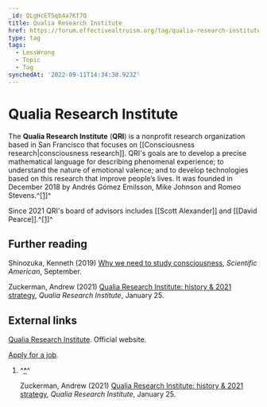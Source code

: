 ```yaml
---
_id: QLgHcETSqb4a7Kf7Q
title: Qualia Research Institute
href: https://forum.effectivealtruism.org/tag/qualia-research-institute
type: tag
tags:
  - LessWrong
  - Topic
  - Tag
synchedAt: '2022-09-11T14:34:38.923Z'
---
```

# Qualia Research Institute

The **Qualia Research Institute** (**QRI**) is a nonprofit research organization based in San Francisco that focuses on [[Consciousness research|consciousness research]]. QRI's goals are to develop a precise mathematical language for describing phenomenal experience; to understand the nature of emotional valence; and to develop technologies based on this research that improve people’s lives. It was founded in December 2018 by Andrés Gómez Emilsson, Mike Johnson and Romeo Stevens.^[\[1\]](#fnvx6v2ocfclk)^

Since 2021 QRI's board of advisors includes [[Scott Alexander]] and [[David Pearce]].^[\[1\]](#fnvx6v2ocfclk)^

Further reading
---------------

Shinozuka, Kenneth (2019) [Why we need to study consciousness](https://blogs.scientificamerican.com/observations/why-we-need-to-study-consciousness/), *Scientific American*, September.

Zuckerman, Andrew (2021) [Qualia Research Institute: history & 2021 strategy](https://qri.org/blog/History-2021-Strategy), *Qualia Research Institute*, January 25.

External links
--------------

[Qualia Research Institute](https://qri.org/). Official website.

[Apply for a job](https://qri.org/careers).

1.  ^**[^](#fnrefvx6v2ocfclk)**^
    
    Zuckerman, Andrew (2021) [Qualia Research Institute: history & 2021 strategy](https://www.qualiaresearchinstitute.org/blog/history-2021-strategy), *Qualia Research Institute*, January 25.